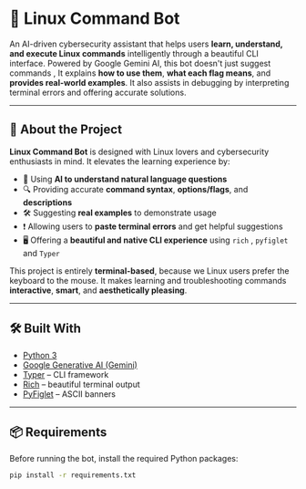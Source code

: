 # 🤖 Linux Command Bot

An AI-driven cybersecurity assistant that helps users **learn, understand, and execute Linux commands** intelligently through a beautiful CLI interface. Powered by Google Gemini AI, this bot doesn't just suggest commands , It explains **how to use them**, **what each flag means**, and **provides real-world examples**. It also assists in debugging by interpreting terminal errors and offering accurate solutions.

---

## 📖 About the Project

**Linux Command Bot** is designed with Linux lovers and cybersecurity enthusiasts in mind. It elevates the learning experience by:

- 🧠 Using **AI to understand natural language questions**
- 🔍 Providing accurate **command syntax**, **options/flags**, and **descriptions**
- 🛠 Suggesting **real examples** to demonstrate usage
- ❗️ Allowing users to **paste terminal errors** and get helpful suggestions
- 🖥 Offering a **beautiful and native CLI experience** using `rich` , `pyfiglet` and `Typer`

This project is entirely **terminal-based**, because we Linux users prefer the keyboard to the mouse. It makes learning and troubleshooting commands **interactive**, **smart**, and **aesthetically pleasing**.

---

## 🛠 Built With

- [Python 3](https://www.python.org/)
- [Google Generative AI (Gemini)](https://ai.google.dev/)
- [Typer](https://typer.tiangolo.com/) – CLI framework
- [Rich](https://rich.readthedocs.io/en/stable/) – beautiful terminal output
- [PyFiglet](https://pypi.org/project/pyfiglet/) – ASCII banners

---

## 📦 Requirements

Before running the bot, install the required Python packages:

```bash
pip install -r requirements.txt
